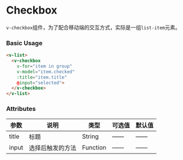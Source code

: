 # Checkbox

`v-checkbox`组件，为了配合移动端的交互方式，实际是一组`list-item`元素。

### Basic Usage

```html
<v-list>
  <v-checkbox
    v-for="item in group"
    v-model="item.checked"
    :title="item.title"
    @input="selected">
  </v-checkbox>
</v-list>
```

<v-phone hash="checkbox"></v-phone>

### Attributes

|参数|说明|类型|可选值|默认值|
|----|----|----|----|----|
|title| 标题 | String | —— | —— |
|input| 选择后触发的方法 | Function | —— | —— |
